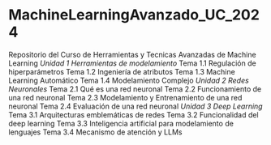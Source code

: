 # MachineLearningAvanzado_UC_2024
Repositorio del Curso de Herramientas y Tecnicas Avanzadas de Machine Learning
*Unidad 1 Herramientas de modelamiento*
  Tema 1.1	Regulación de hiperparámetros
  Tema 1.2	Ingeniería de atributos
	Tema 1.3	Machine Learning Automático
	Tema 1.4	Modelamiento Complejo
*Unidad 2 Redes Neuronales*
  Tema 2.1	Qué es una red neuronal
	Tema 2.2	Funcionamiento de una red neuronal
	Tema 2.3	Modelamiento y Entrenamiento de una red neuronal
	Tema 2.4	Evaluación de una red neuronal
*Unidad 3 Deep Learning*
  Tema 3.1	Arquitecturas emblemáticas de redes
	Tema 3.2	Funcionalidad del deep learning
	Tema 3.3	Inteligencia artificial para modelamiento de lenguajes
	Tema 3.4	Mecanismo de atención y LLMs
